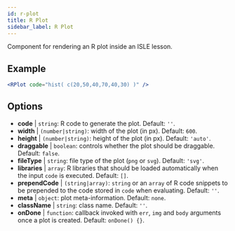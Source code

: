 ```yaml
---
id: r-plot
title: R Plot
sidebar_label: R Plot
---
```


Component for rendering an R plot inside an ISLE lesson.

## Example

```jsx live
<RPlot code="hist( c(20,50,40,70,40,30) )" />
```

## Options

* __code__ | `string`: R code to generate the plot. Default: `''`.
* __width__ | `(number|string)`: width of the plot (in px). Default: `600`.
* __height__ | `(number|string)`: height of the plot (in px). Default: `'auto'`.
* __draggable__ | `boolean`: controls whether the plot should be draggable. Default: `false`.
* __fileType__ | `string`: file type of the plot (`png` or `svg`). Default: `'svg'`.
* __libraries__ | `array`: R libraries that should be loaded automatically when the input `code` is executed. Default: `[]`.
* __prependCode__ | `(string|array)`: `string` or an `array` of R code snippets to be prepended to the code stored in `code` when evaluating. Default: `''`.
* __meta__ | `object`: plot meta-information. Default: `none`.
* __className__ | `string`: class name. Default: `''`.
* __onDone__ | `function`: callback invoked with `err`, `img` and `body` arguments once a plot is created. Default: `onDone() {}`.
